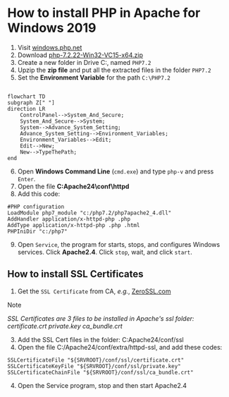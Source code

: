 # How to install PHP in Apache for Windows 2019
1. Visit [windows.php.net](https://windows.php.net/)
2. Download [php-7.2.22-Win32-VC15-x64.zip](https://windows.php.net/downloads/releases/archives/php-7.2.22-Win32-VC15-x64.zip)
3. Create a new folder in Drive C:, named `PHP7.2`
4. Upzip the __zip file__ and put all the extracted files in the folder `PHP7.2`
5. Set the __Environment Variable__ for the path `C:\PHP7.2`

```mermaid

flowchart TD
subgraph Z[" "]
direction LR
    ControlPanel-->System_And_Secure;
    System_And_Secure-->System;
    System-->Advance_System_Setting;
    Advance_System_Setting-->Environment_Variables;
    Environment_Variables-->Edit;
    Edit-->New;
    New-->TypeThePath;
end
```
6. Open __Windows Command Line__ (`cmd.exe`) and type `php-v` and press `Enter`.
7. Open the file __C:Apache24\conf\httpd__
8. Add this code:
```
#PHP configuration
LoadModule php7_module "c:/php7.2/php7apache2_4.dll"
AddHandler application/x-httpd-php .php
AddType application/x-httpd-php .php .html
PHPIniDir "c:/php7"
```
9. Open `Service`, the program for starts, stops, and configures Windows services. Click __Apache2.4__. Click `stop`, wait, and click `start`. 

## How to install SSL Certificates
1. Get the `SSL Certificate` from CA, _e.g._, [ZeroSSL.com](https://app.zerossl.com/signup/free)
>[!NOTE]
>_SSL Certificates are 3 files to be installed in Apache's ssl folder:
>certificate.crt
>private.key
>ca_bundle.crt_

3. Add the SSL Cert files in the folder: C:Apache24/conf/ssl
4. Open the file C:/Apache24/conf/extra/httpd-ssl, and add these codes:
```
SSLCertificateFile "${SRVROOT}/conf/ssl/certificate.crt"
SSLCertificateKeyFile "${SRVROOT}/conf/ssl/private.key"
SSLCertificateChainFile "${SRVROOT}/conf/ssl/ca_bundle.crt"
```
4. Open the Service program, stop and then start Apache2.4
